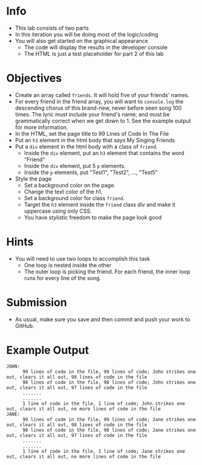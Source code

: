 # Info
  * This lab consists of two parts
  * In this iteration you will be doing most of the logic/coding
  * You will also get started on the graphical appearance
      * The code will display the results in the developer console
      * The HTML is just a test placeholder for part 2 of this lab

# Objectives
  * Create an array called `friends`. It will hold five of your friends' names.
  * For every friend in the friend array, you will want to `console.log` the descending chorus of this brand-new, never before seen song 100 times. The lyric must include your friend's name, and must be grammatically correct when we get down to 1. See the example output for more information.
  * In the HTML, set the page title to 99 Lines of Code In The File
  * Put an `h1` element in the html body that says My Singing Friends
  * Put a `div` element in the html body with a class of `friend`.
      * Inside the `div` element, put an `h3` element that contains the word "Friend"
      * Inside the `div` element, put 5 `p` elements.
      * Inside the `p` elements, put "Test1", "Test2", ..., "Test5"
  * Style the page
      * Set a background color on the page.
      * Change the text color of the h1.
      * Set a background color for class `friend`.
      * Target the `h3` element inside the `friend` class div and make it uppercase using only CSS.
      * You have stylistic freedom to make the page look good

# Hints
  * You will need to use two loops to accomplish this task
      * One loop is nested inside the other
      * The outer loop is picking the friend. For each friend, the inner loop runs for every line of the song.

# Submission
  * As usual, make sure you save and then commit and push your work to GitHub.

# Example Output
```
JOHN:
      99 lines of code in the file, 99 lines of code; John strikes one out, clears it all out, 98 lines of code in the file
      98 lines of code in the file, 98 lines of code; John strikes one out, clears it all out, 97 lines of code in the file
      .......
      .......
      1 line of code in the file, 1 line of code; John strikes one out, clears it all out, no more lines of code in the file
JANE:
      99 lines of code in the file, 99 lines of code; Jane strikes one out, clears it all out, 98 lines of code in the file
      98 lines of code in the file, 98 lines of code; Jane strikes one out, clears it all out, 97 lines of code in the file
      .......
      .......
      1 line of code in the file, 1 line of code; Jane strikes one out, clears it all out, no more lines of code in the file
```
